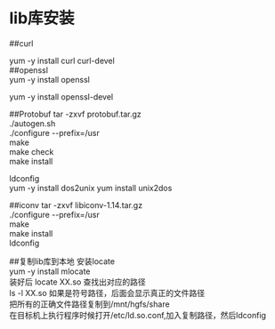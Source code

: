 # lib库安装
##curl  

yum -y install curl curl-devel  
##openssl  
 yum -y install openssl  
 
 yum -y install openssl-devel  
 
 ##Protobuf
 tar -zxvf protobuf.tar.gz  
 ./autogen.sh  
 ./configure --prefix=/usr    
    make    
    make check    
    make install    
  
 ldconfig  
yum -y install dos2unix yum install unix2dos  

 

##iconv
tar -zxvf libiconv-1.14.tar.gz  
./configure --prefix=/usr  
 make  
 make install  
 ldconfig 
 
 ##复制lib库到本地
 安装locate  
 yum -y install mlocate  
 装好后 locate XX.so 查找出对应的路径  
 ls -l XX.so 如果是符号路径，后面会显示真正的文件路径  
 把所有的正确文件路径复制到/mnt/hgfs/share  
 在目标机上执行程序时候打开/etc/ld.so.conf,加入复制路径，然后ldconfig
 